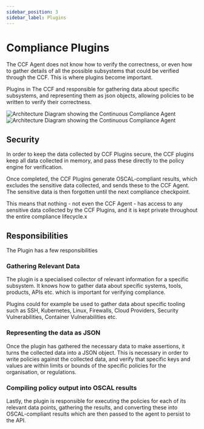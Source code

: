 ```yaml
---
sidebar_position: 3
sidebar_label: Plugins
---
```


# Compliance Plugins

The CCF Agent does not know how to verify the correctness, or even how to gather details of all the possible subsystems
that could be verified through the CCF. This is where plugins become important. 

Plugins in The CCF and responsible for gathering data about specific subsystems, and representing them as json 
objects, allowing policies to be written to verify their correctness. 

![Architecture Diagram showing the Continuous Compliance Agent](/img/CCFPluginLight.png#light)
![Architecture Diagram showing the Continuous Compliance Agent](/img/CCFPluginDark.png#dark)

## Security

In order to keep the data collected by CCF Plugins secure, the CCF plugins keep all data collected in memory, and pass 
these directly to the policy engine for verification. 

Once completed, the CCF Plugins generate OSCAL-compliant results, which excludes the sensitive data collected, and sends 
these to the CCF Agent. The sensitive data is then forgotten until the next compliance checkpoint. 

This means that nothing - not even the CCF Agent - has access to any sensitive data collected by the CCF Plugins, and 
it is kept private throughout the entire compliance lifecycle.x 

## Responsibilities

The Plugin has a few responsibilities

### Gathering Relevant Data

The plugin is a specialised collector of relevant information for a specific subsystem. It knows how to gather data
about specific systems, tools, products, APIs etc. which is important for verifying compliance. 

Plugins could for example be used to gather data about specific tooling such as SSH, Kubernetes, Linux, Firewalls, 
Cloud Providers, Security Vulnerabilities, Container Vulnerabilities etc. 

### Representing the data as JSON

Once the plugin has gathered the necessary data to make assertions, it turns the collected data into a 
JSON object. This is necessary in order to write policies against the collected data, and verify that specific keys and 
values are within limits or bounds of the specific policies for the organisation, or regulations. 

### Compiling policy output into OSCAL results

Lastly, the plugin is responsible for executing the policies for each of its relevant data points, gathering 
the results, and converting these into OSCAL-compliant results which are then passed to the agent to persist to the API. 


